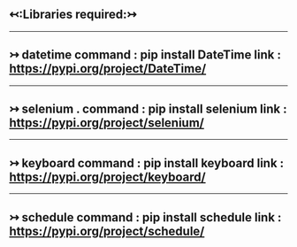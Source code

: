 ↢:Libraries required:↣
-----------------------------------------------------------------------------------------------
-----------------------------------------------------------------------------------------------

↣ datetime
command : pip install DateTime
link : https://pypi.org/project/DateTime/
-----------------------------------------------------------------------------------------------
-----------------------------------------------------------------------------------------------

↣ selenium .
command : pip install selenium
link : https://pypi.org/project/selenium/
-----------------------------------------------------------------------------------------------
-----------------------------------------------------------------------------------------------

↣ keyboard
command : pip install keyboard
link : https://pypi.org/project/keyboard/
-----------------------------------------------------------------------------------------------
-----------------------------------------------------------------------------------------------

↣ schedule
command : pip install schedule
link : https://pypi.org/project/schedule/
-----------------------------------------------------------------------------------------------


